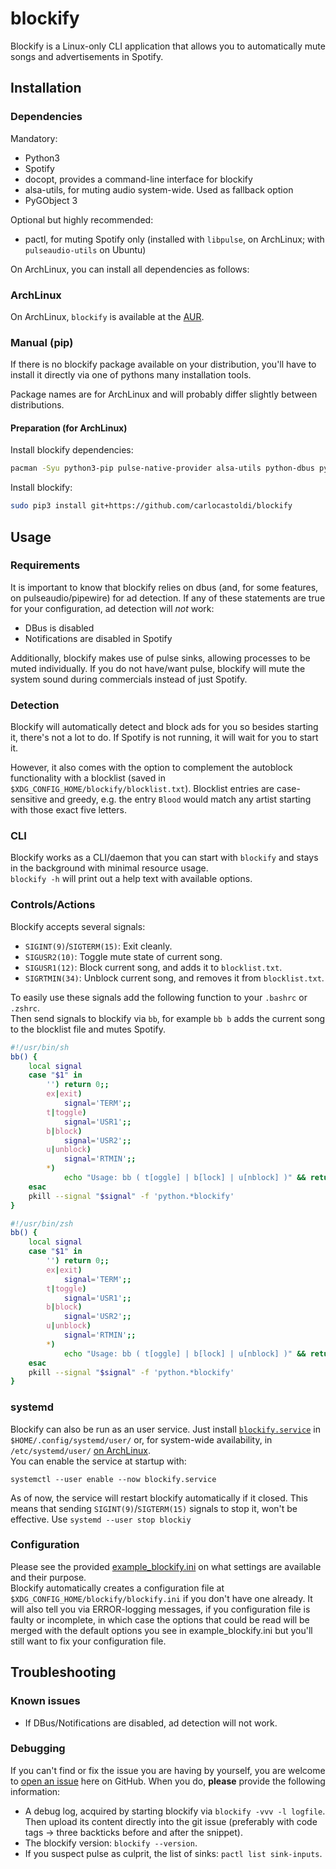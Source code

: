 # blockify

Blockify is a Linux-only CLI application that allows you to automatically mute songs and advertisements in Spotify.

## Installation

### Dependencies

Mandatory:
  - Python3
  - Spotify
  - docopt, provides a command-line interface for blockify
  - alsa-utils, for muting audio system-wide. Used as fallback option
  - PyGObject 3

Optional but highly recommended:
  - pactl, for muting Spotify only (installed with `libpulse`, on ArchLinux; with `pulseaudio-utils` on Ubuntu)

On ArchLinux, you can install all dependencies as follows: 

### ArchLinux
On ArchLinux, `blockify` is available at the [AUR](https://aur.archlinux.org/packages/blockify-git).

### Manual (pip)

If there is no blockify package available on your distribution, you'll have to install it directly via one of pythons many installation tools.  

Package names are for ArchLinux and will probably differ slightly between distributions.

#### Preparation (for ArchLinux)

Install blockify dependencies:
```bash
pacman -Syu python3-pip pulse-native-provider alsa-utils python-dbus python-gobject python-docopt
```

Install blockify:
```bash
sudo pip3 install git+https://github.com/carlocastoldi/blockify
```

## Usage

### Requirements

It is important to know that blockify relies on dbus (and, for some features, on pulseaudio/pipewire) for ad detection.
If any of these statements are true for your configuration, ad detection will _not_ work:
* DBus is disabled
* Notifications are disabled in Spotify

Additionally, blockify makes use of pulse sinks, allowing processes to be muted individually.
If you do not have/want pulse, blockify will mute the system sound during commercials instead of just Spotify.

### Detection

Blockify will automatically detect and block ads for you so besides starting it, there's not a lot to do. If Spotify is not running, it will wait for you to start it.

However, it also comes with the option to complement the autoblock functionality with a blocklist (saved in `$XDG_CONFIG_HOME/blockify/blocklist.txt`).
Blocklist entries are case-sensitive and greedy, e.g. the entry `Blood` would match any artist starting with those exact five letters.

### CLI

Blockify works as a CLI/daemon that you can start with `blockify` and stays in the background with minimal resource usage.\
`blockify -h` will print out a help text with available options.

### Controls/Actions

Blockify accepts several signals:
* `SIGINT(9)`/`SIGTERM(15)`: Exit cleanly.
* `SIGUSR2(10)`: Toggle mute state of current song.
* `SIGUSR1(12)`: Block current song, and adds it to `blocklist.txt`.
* `SIGRTMIN(34)`: Unblock current song, and removes it from `blocklist.txt`.

To easily use these signals add the following function to your `.bashrc` or `.zshrc`.\
Then send signals to blockify via `bb`, for example `bb b` adds the current song to the blocklist file and mutes Spotify.

```bash
#!/usr/bin/sh
bb() {
    local signal
    case "$1" in
        '') return 0;;
        ex|exit)
            signal='TERM';;
        t|toggle)
            signal='USR1';;
        b|block)
            signal='USR2';;
        u|unblock)
            signal='RTMIN';;
        *)
            echo "Usage: bb ( t[oggle] | b[lock] | u[nblock] )" && return 0;;
    esac
    pkill --signal "$signal" -f 'python.*blockify'
}
```

```zsh
#!/usr/bin/zsh
bb() {
    local signal
    case "$1" in
        '') return 0;;
        ex|exit)
            signal='TERM';;
        t|toggle)
            signal='USR1';;
        b|block)
            signal='USR2';;
        u|unblock)
            signal='RTMIN';;
        *)
            echo "Usage: bb ( t[oggle] | b[lock] | u[nblock] )" && return 0;;
    esac
    pkill --signal "$signal" -f 'python.*blockify'
}
```

### systemd
Blockify can also be run as an user service. Just install [`blockify.service`](blockify/data/blockify.service) in `$HOME/.config/systemd/user/` or, for system-wide availability, in `/etc/systemd/user/` [on ArchLinux](https://wiki.archlinux.org/title/Systemd/User).\
You can enable the service at startup with:
```
systemctl --user enable --now blockify.service
```

As of now, the service will restart blockify automatically if it closed. This means that sending `SIGINT(9)`/`SIGTERM(15)` signals to stop it, won't be effective. Use `systemd --user stop blockiy`

### Configuration

Please see the provided [example_blockify.ini](https://github.com/carlocastoldi/blockify/blob/master/blockify/data/example_blockify.ini) on what settings are available and their purpose.  
Blockify automatically creates a configuration file at `$XDG_CONFIG_HOME/blockify/blockify.ini` if you don't have one already. It will also tell you via ERROR-logging messages, if you configuration file is faulty or incomplete, in which case the options that could be read will be merged with the default options you see in example_blockify.ini but you'll still want to fix your configuration file.  

## Troubleshooting

### Known issues

- If DBus/Notifications are disabled, ad detection will not work.

### Debugging

If you can't find or fix the issue you are having by yourself, you are welcome to [open an issue](https://github.com/carlocastoldi/blockify/issues/new) here on GitHub. When you do, **please** provide the following information:
- A debug log, acquired by starting blockify via `blockify -vvv -l logfile`. Then upload its content directly into the git issue (preferably with code tags -> three backticks before and after the snippet).
- The blockify version: `blockify --version`.
- If you suspect pulse as culprit, the list of sinks: `pactl list sink-inputs`.
